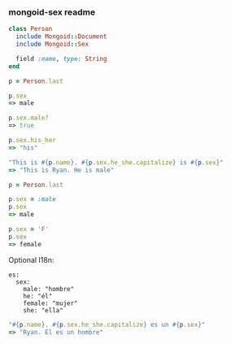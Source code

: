### mongoid-sex readme

```ruby
class Person
  include Mongoid::Document
  include Mongoid::Sex

  field :name, type: String
end
```

```ruby
p = Person.last

p.sex
=> male

p.sex.male?
=> true

p.sex.his_her
=> "his"

"This is #{p.name}. #{p.sex.he_she.capitalize} is #{p.sex}"
=> "This is Ryan. He is male"
```

```ruby
p = Person.last

p.sex = :male
p.sex
=> male

p.sex = 'F'
p.sex
=> female
```

Optional I18n:

```
es:
  sex:
    male: "hombre"
    he: "él"
    female: "mujer"
    she: "ella"
```

```ruby
"#{p.name}. #{p.sex.he_she.capitalize} es un #{p.sex}"
=> "Ryan. Él es un hombre"
```